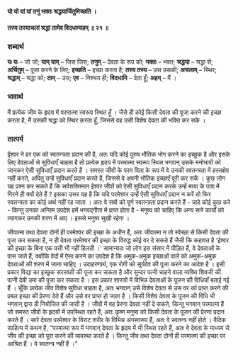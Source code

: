 #### यो यो यां यां तनुं भक्तः श्रद्धयार्चितुमिच्छति ।
#### तस्य तस्याचलां श्रद्धां तामेव विदधाम्यहम् ॥ २१ ॥

### शब्दार्थ

**यः यः** – जो जो; **याम् याम्** – जिस जिस; **तनुम्** – देवता के रूप को; **भक्तः** – भक्त; **श्रद्धया** – श्रद्धा से; **अर्चितुम्** – पूजा करने के लिए; **इच्छति** – इच्छा करता है; **तस्य तस्य** – उस उसकी; **अचलाम्** – स्थिर; **श्रद्धाम्** – श्रद्धा को; **ताम्** – उस; **एव** – निश्चय ही; **विदधामि** – देता हूँ; **अहम्** – मैं ।

### भावार्थ

मैं प्रत्येक जीव के हृदय में परमात्मा स्वरूप स्थित हूँ । जैसे ही कोई किसी देवता की पूजा करने की इच्छा करता है, मैं उसकी श्रद्धा को स्थिर करता हूँ, जिससे वह उसी विशेष देवता की भक्ति कर सके ।

### तात्पर्य

ईश्वर ने हर एक को स्वतन्त्रता प्रदान की है, अतः यदि कोई पुरुष भौतिक भोग करने का इच्छुक है और इसके लिए देवताओं से सुविधाएँ चाहता है तो प्रत्येक हृदय में परमात्मा स्वरूप स्थित भगवान् उसके मनोभावों को जानकर ऐसी सुविधाएँ प्रदान करते हैं । समस्त जीवों के परम पिता के रूप में वे उनकी स्वतन्त्रता में हस्तक्षेप नहीं करते, अपितु उन्हें सुविधाएँ प्रदान करते हैं, जिससे वे अपनी भौतिक इच्छाएँ पूरी कर सकें । कुछ लोग यह प्रश्न कर सकते हैं कि सर्वशक्तिमान ईश्वर जीवों को ऐसी सुविधाएँ प्रदान करके उन्हें माया के पाश में गिरने ही क्यों देते हैं ? इसका उत्तर यह है कि यदि परमेश्वर उन्हें ऐसी सुविधाएँ प्रदान न करें तो फिर स्वतन्त्रता का कोई अर्थ नहीं रह जाता । अतः वे सबों को पूर्ण स्वतन्त्रता प्रदान करते हैं - चाहे कोई कुछ करे - किन्तु उनका अन्तिम उपदेश हमें भगवद्गीता में प्राप्त होता है - मनुष्य को चाहिए कि अन्य सारे कार्यों को त्यागकर उनकी शरण में आए । इससे मनुष्य सुखी रहेगा ।

जीवात्मा तथा देवता दोनों ही परमेश्वर की इच्छा के अधीन हैं, अतः जीवात्मा न तो स्वेच्छा से किसी देवता की पूजा कर सकता है, न ही देवता परमेश्वर की इच्छा के विरुद्ध कोई वर दे सकते हैं जैसी कि कहावत है ‘ईश्वर की इच्छा के बिना एक पत्ती भी नहीं हिलती ।’ सामान्यतः जो लोग इस संसार में पीड़ित हैं, वे देवताओं के पास जाते हैं, क्योंकि वेदों में ऐसा करने का उपदेश है कि अमुक-अमुक इच्छाओं वाले को अमुक-अमुक देवताओं की शरण में जाना चाहिए । उदाहरणार्थ, एक रोगी को सूर्यदेव की पूजा करने का आदेश है । इसी प्रकार विद्या का इच्छुक सरस्वती की पूजा कर सकता है और सुन्दर पत्नी चाहने वाला व्यक्ति शिवजी की पत्नी देवी उमा की पूजा कर सकता है । इस प्रकार शास्त्रों में विभिन्न देवताओं के पूजन की विधियाँ बताई गई हैं । चूँकि प्रत्येक जीव विशेष सुविधा चाहता है, अतः भगवान् उसे विशेष देवता से उस वर को प्राप्त करने की प्रबल इच्छा की प्रेरणा देते हैं और उसे वर प्राप्त हो जाता है । किसी विशेष देवता के पूजन की विधि भी भगवान् द्वारा ही नियोजित की जाती है । जीवों में वह प्रेरणा देवता नहीं दे सकते, किन्तु भगवान् परमात्मा हैं जो समस्त जीवों के हृदयों में उपस्थित रहते हैं, अतः कृष्ण मनुष्य को किसी देवता के पूजन की प्रेरणा प्रदान करते हैं । सारे देवता परमेश्वर के विराट शरीर के विभिन्न अंगस्वरूप हैं, अतः वे स्वतन्त्र नहीं होते । वैदिक साहित्य में कथन है, “परमात्मा रूप में भगवान् देवता के हृदय में भी स्थित रहते हैं, अतः वे देवता के माध्यम से जीव की इच्छा को पूरा करने की व्यवस्था करते हैं । किन्तु जीव तथा देवता दोनों ही परमात्मा की इच्छा पर आश्रित हैं । वे स्वतन्त्र नहीं हैं ।”
